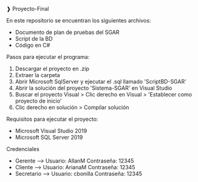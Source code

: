 ❱ Proyecto-Final

En este repositorio se encuentran los siguientes archivos:

* Documento de plan de pruebas del SGAR
* Script de la BD
* Código en C# 

Pasos para ejecutar el programa:

1. Descargar el proyecto en .zip
2. Extraer la carpeta
3. Abrir Microsoft SqlServer y ejecutar el .sql llamado 'ScriptBD-SGAR'
4. Abrir la solución del proyecto 'Sistema-SGAR' en Visual Studio
5. Buscar el proyecto Visual > Clic derecho en Visual > 'Establecer como proyecto de inicio'
6. Clic derecho en solución > Compilar solución

Requisitos para ejecutar el proyecto:

* Microsoft Visual Studio 2019
* Microsoft SQL Server 2019

Credenciales

* Gerente    -->  Usuario: AllanM   Contraseña: 12345
* Cliente    -->  Usuario: ArianaM   Contraseña: 12345
* Secretario -->  Usuario: cbonilla      Contraseña: 12345 
